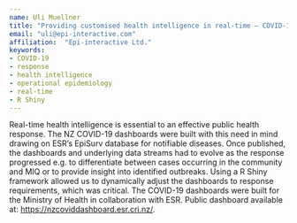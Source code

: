 ```yaml
---
name: Uli Muellner
title: "Providing customised health intelligence in real-time – COVID-19 dashboards "
email: "uli@epi-interactive.com"
affiliation:  "Epi-interactive Ltd."
keywords:
- COVID-19
- response
- health intelligence
- operational epidemiology
- real-time
- R Shiny
---
```


Real-time health intelligence is essential to an effective public health response. The NZ COVID-19 dashboards were built with this need in mind drawing on ESR’s EpiSurv database for notifiable diseases. Once published, the dashboards and underlying data streams had to evolve as the response progressed e.g. to differentiate between cases occurring in the community and MIQ or to provide insight into identified outbreaks. Using a R Shiny framework allowed us to dynamically adjust the dashboards to response requirements, which was critical. The COVID-19 dashboards were built for the Ministry of Health in collaboration with ESR. Public dashboard available at: https://nzcoviddashboard.esr.cri.nz/.
